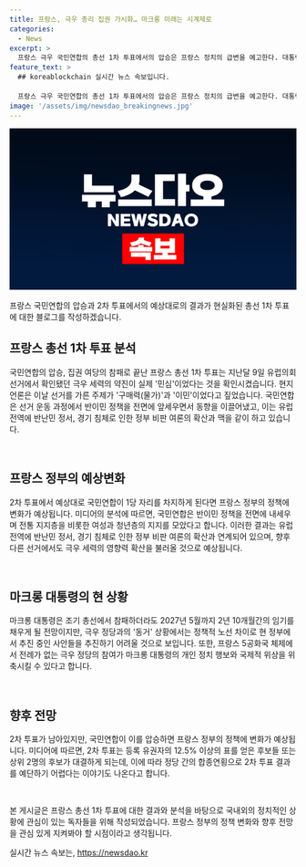 ```yaml
---
title: 프랑스, 극우 총리 집권 가시화… 마크롱 미래는 시계제로
categories:
  - News
excerpt: >
  프랑스 극우 국민연합의 총선 1차 투표에서의 압승은 프랑스 정치의 급변을 예고한다. 대통령 마크롱은 극우의 압도적인 성과에 직면하며 정책적 도전에 직면했다. 유럽 전역에 불거진 반난민 정서와 경기 침체의 여파로 인해 극우 세력의 영향력이 더욱 높아질 것으로 전망되며, 마크롱 대통령의 국내 정치적 위상과 국제적 위상이 위축될 우려가 있다. 극우 정당의 압승으로 인해 정부의 정책 변화가 예상되며, 2차 투표로 국민들의 관심이 집중되고 있다.
feature_text: >
  ## koreablockchain 실시간 뉴스 속보입니다.

  프랑스 극우 국민연합의 총선 1차 투표에서의 압승은 프랑스 정치의 급변을 예고한다. 대통령 마크롱은 극우의 압도적인 성과에 직면하며 정책적 도전에 직면했다. 유럽 전역에 불거진 반난민 정서와 경기 침체의 여파로 인해 극우 세력의 영향력이 더욱 높아질 것으로 전망되며, 마크롱 대통령의 국내 정치적 위상과 국제적 위상이 위축될 우려가 있다. 극우 정당의 압승으로 인해 정부의 정책 변화가 예상되며, 2차 투표로 국민들의 관심이 집중되고 있다.
image: '/assets/img/newsdao_breakingnews.jpg'
---
```


<p><img src="/assets/img/newsdao_breakingnews.jpg" alt="koreablockchain 속보" /></p>

<p>프랑스 국민연합의 압승과 2차 투표에서의 예상대로의 결과가 현실화된 총선 1차 투표에 대한 블로그를 작성하겠습니다.</p>

<h2 data-ke-size="size26">프랑스 총선 1차 투표 분석</h2>

<p>국민연합의 압승, 집권 여당의 참패로 끝난 프랑스 총선 1차 투표는 지난달 9일 유럽의회 선거에서 확인됐던 극우 세력의 약진이 실제 '민심'이었다는 것을 확인시켰습니다. 현지 언론은 이날 선거를 가른 주제가 '구매력(물가)'과 '이민'이었다고 짚었습니다. 국민연합은 선거 운동 과정에서 반이민 정책을 전면에 앞세우면서 동향을 이끌어냈고, 이는 유럽 전역에 반난민 정서, 경기 침체로 인한 정부 비판 여론의 확산과 맥을 같이 하고 있습니다.</p>

<p data-ke-size="size16">&nbsp;</p>

<h2 data-ke-size="size26">프랑스 정부의 예상변화</h2>

<p>2차 투표에서 예상대로 국민연합이 1당 자리를 차지하게 된다면 프랑스 정부의 정책에 변화가 예상됩니다. 미디어의 분석에 따르면, 국민연합은 반이민 정책을 전면에 내세우며 전통 지지층을 비롯한 여성과 청년층의 지지를 모았다고 합니다. 이러한 결과는 유럽 전역에 반난민 정서, 경기 침체로 인한 정부 비판 여론의 확산과 연계되어 있으며, 향후 다른 선거에서도 극우 세력의 영향력 확산을 불러올 것으로 예상됩니다.</p>

<p data-ke-size="size16">&nbsp;</p>

<h2 data-ke-size="size26">마크롱 대통령의 현 상황</h2>

<p>마크롱 대통령은 조기 총선에서 참패하더라도 2027년 5월까지 2년 10개월간의 임기를 채우게 될 전망이지만, 극우 정당과의 '동거' 상황에서는 정책적 노선 차이로 현 정부에서 추진 중인 사안들을 추진하기 어려울 것으로 보입니다. 또한, 프랑스 5공화국 체제에서 전례가 없는 극우 정당의 참여가 마크롱 대통령의 개인 정치 행보와 국제적 위상을 위축시킬 수 있다고 합니다.</p>

<p data-ke-size="size16">&nbsp;</p>

<h2 data-ke-size="size26">향후 전망</h2>

<p>2차 투표가 남아있지만, 국민연합이 이를 압승하면 프랑스 정부의 정책에 변화가 예상됩니다. 미디어에 따르면, 2차 투표는 등록 유권자의 12.5% 이상의 표를 얻은 후보들 또는 상위 2명의 후보가 대결하게 되는데, 이에 따라 정당 간의 합종연횡으로 2차 투표 결과를 예단하기 어렵다는 이야기도 나온다고 합니다.</p>

<p data-ke-size="size16">&nbsp;</p>

<p>본 게시글은 프랑스 총선 1차 투표에 대한 결과와 분석을 바탕으로 국내외의 정치적인 상황에 관심이 있는 독자들을 위해 작성되었습니다. 프랑스 정부의 정책 변화와 향후 전망을 관심 있게 지켜봐야 할 시점이라고 생각됩니다.</p>
실시간 뉴스 속보는, <a href="https://newsdao.kr" rel="dofollow">https://newsdao.kr</a>


